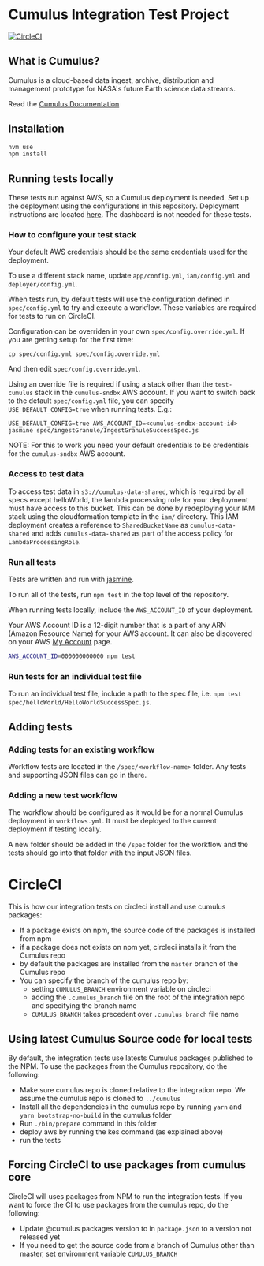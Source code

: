 #  Cumulus Integration Test Project

[![CircleCI](https://circleci.com/gh/cumulus-nasa/cumulus-integration-tests.svg?style=svg)](https://circleci.com/gh/cumulus-nasa/cumulus-integration-tests)

## What is Cumulus?

Cumulus is a cloud-based data ingest, archive, distribution and management
prototype for NASA's future Earth science data streams.

Read the [Cumulus Documentation](https://cumulus-nasa.github.io/)

## Installation

```bash
nvm use
npm install
```

## Running tests locally

These tests run against AWS, so a Cumulus deployment is needed. Set up the deployment using the configurations in this repository. Deployment instructions are located [here](https://cumulus-nasa.github.io/docs/deployment.html). The dashboard is not needed for these tests.

### How to configure your test stack

Your default AWS credentials should be the same credentials used for the deployment.

To use a different stack name, update `app/config.yml`, `iam/config.yml` and `deployer/config.yml`.

When tests run, by default tests will use the configuration defined in `spec/config.yml` to try and execute a workflow. These variables are required for tests to run on CircleCI.

Configuration can be overriden in your own `spec/config.override.yml`. If you are getting setup for the first time:

```
cp spec/config.yml spec/config.override.yml
```

And then edit `spec/config.override.yml`.

Using an override file is required if using a stack other than the `test-cumulus` stack in the `cumulus-sndbx` AWS account. If you want to switch back to the default `spec/config.yml` file, you can specify `USE_DEFAULT_CONFIG=true` when running tests. E.g.:

```
USE_DEFAULT_CONFIG=true AWS_ACCOUNT_ID=<cumulus-sndbx-account-id> jasmine spec/ingestGranule/IngestGranuleSuccessSpec.js
```

NOTE: For this to work you need your default credentials to be credentials for the `cumulus-sndbx` AWS account.

### Access to test data

To access test data in `s3://cumulus-data-shared`, which is required by all specs except helloWorld, the lambda processing role for your deployment must have access to this bucket. This can be done by redeploying your IAM stack using the cloudformation template in the `iam/` directory. This IAM deployment creates a reference to `SharedBucketName` as `cumulus-data-shared` and adds `cumulus-data-shared` as part of the access policy for `LambdaProcessingRole`.

### Run all tests

Tests are written and run with [jasmine](https://jasmine.github.io/setup/nodejs.html).

To run all of the tests, run `npm test` in the top level of the repository.

When running tests locally, include the `AWS_ACCOUNT_ID` of your deployment.

Your AWS Account ID is a 12-digit number that is a part of any ARN (Amazon Resource Name) for your AWS account. It can also be discovered on your AWS [My Account](https://console.aws.amazon.com/billing/home?#/account) page.

```bash
AWS_ACCOUNT_ID=000000000000 npm test
```

### Run tests for an individual test file

To run an individual test file, include a path to the spec file, i.e. `npm test spec/helloWorld/HelloWorldSuccessSpec.js`.

## Adding tests

### Adding tests for an existing workflow

Workflow tests are located in the `/spec/<workflow-name>` folder. Any tests and supporting JSON files can go in there. 

### Adding a new test workflow

The workflow should be configured as it would be for a normal Cumulus deployment in `workflows.yml`. It must be deployed to the current deployment if testing locally.

A new folder should be added in the `/spec` folder for the workflow and the tests should go into that folder with the input JSON files. 

# CircleCI
This is how our integration tests on circleci install and use cumulus packages:
- If a package exists on npm, the source code of the packages is installed from npm
- if a package does not exists on npm yet, circleci installs it from the Cumulus repo
- by default the packages are installed from the `master` branch of the Cumulus repo
- You can specify the branch of the cumulus repo by:
  - setting `CUMULUS_BRANCH` environment variable on circleci
  - adding the `.cumulus_branch` file on the root of the integration repo and specifying the branch name
  - `CUMULUS_BRANCH` takes precedent over `.cumulus_branch` file name

## Using latest Cumulus Source code for local tests
By default, the integration tests use latests Cumulus packages published to the NPM. To use the packages from the Cumulus repository, do the following:
- Make sure cumulus repo is cloned relative to the integration repo. We assume the cumulus repo is cloned to `../cumulus`
- Install all the dependencies in the cumulus repo by running `yarn` and `yarn bootstrap-no-build` in the cumulus folder
- Run `./bin/prepare` command in this folder
- deploy aws by running the kes command (as explained above)
- run the tests

## Forcing CircleCI to use packages from cumulus core
CircleCI will uses packages from NPM to run the integration tests. If you want to force the CI to use packages from the cumulus repo, do the following:
- Update @cumulus packages version to in `package.json` to a version not released yet
- If you need to get the source code from a branch of Cumulus other than master, set environment variable `CUMULUS_BRANCH`

